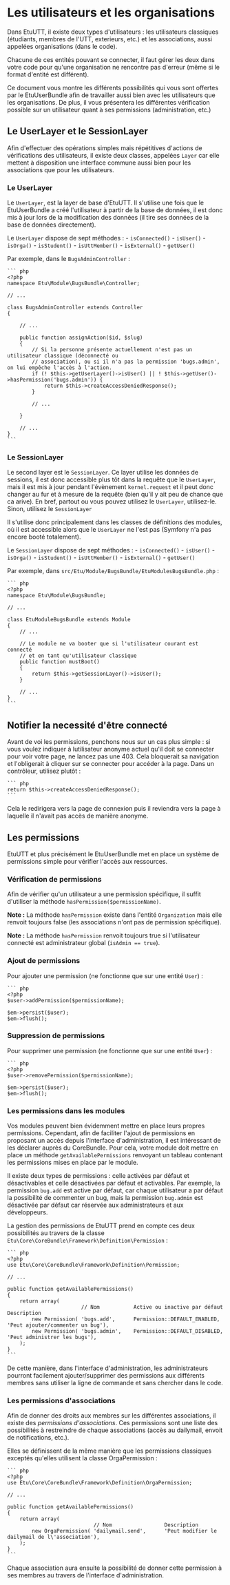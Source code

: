 
Les utilisateurs et les organisations
=====================================

Dans EtuUTT, il existe deux types d'utilisateurs : les utilisateurs classiques
(étudiants, membres de l'UTT, exterieurs, etc.) et les associations, aussi
appelées organisations (dans le code).

Chacune de ces entités pouvant se connecter, il faut gérer les deux dans votre
code pour qu'une organisation ne rencontre pas d'erreur (même si le format d'entité
est différent).

Ce document vous montre les différents possibilités qui vous sont offertes par le
EtuUserBundle afin de travailler aussi bien avec les utilisateurs que les organisations.
De plus, il vous présentera les différentes vérification possible sur un utilisateur
quant à ses permissions (administration, etc.)

Le UserLayer et le SessionLayer
-------------------------------

Afin d'effectuer des opérations simples mais répétitives d'actions de vérifications
des utilisateurs, il existe deux classes, appelées `Layer` car elle mettent à
disposition une interface commune aussi bien pour les associations que pour les
utilisateurs.


### Le UserLayer

Le `UserLayer`, est la layer de base d'EtuUTT. Il s'utilise une fois que le EtuUserBundle a créé l'utilisateur à partir
de la base de données, il est donc mis à jour lors de la modification des données (il tire ses données de la base de
données directement).

Le `UserLayer` dispose de sept méthodes :
	- `isConnected()`
	- `isUser()`
	- `isOrga()`
	- `isStudent()`
	- `isUttMember()`
	- `isExternal()`
	- `getUser()`

Par exemple, dans le `BugsAdminController` :

	``` php
	<?php
	namespace Etu\Module\BugsBundle\Controller;

	// ...

	class BugsAdminController extends Controller
	{

		// ...

		public function assignAction($id, $slug)
		{
			// Si la personne présente actuellement n'est pas un utilisateur classique (déconnecté ou
			// association), ou si il n'a pas la permission 'bugs.admin', on lui empêche l'accès à l'action.
			if (! $this->getUserLayer()->isUser() || ! $this->getUser()->hasPermission('bugs.admin')) {
				return $this->createAccessDeniedResponse();
			}

			// ...

		}

		// ...
	}
	```


### Le SessionLayer

Le second layer est le `SessionLayer`. Ce layer utilise les données de sessions, il est donc accessible plus tôt
dans la requête que le `UserLayer`, mais il est mis à jour pendant l'évènement `kernel.request` et il peut donc
changer au fur et à mesure de la requête (bien qu'il y ait peu de chance que ca arive). En bref, partout ou vous pouvez
utilisez le `UserLayer`, utilisez-le. Sinon, utilisez le `SessionLayer`

Il s'utilise donc principalement dans les classes de définitions des modules, où il est accessible alors que le
`UserLayer` ne l'est pas (Symfony n'a pas encore booté totalement).

Le `SessionLayer` dispose de sept méthodes :
	- `isConnected()`
	- `isUser()`
	- `isOrga()`
	- `isStudent()`
	- `isUttMember()`
	- `isExternal()`
	- `getUser()`

Par exemple, dans `src/Etu/Module/BugsBundle/EtuModulesBugsBundle.php` :

	``` php
	<?php
	namespace Etu\Module\BugsBundle;

	// ...

	class EtuModuleBugsBundle extends Module
    {
		// ...

		// Le module ne va booter que si l'utilisateur courant est connecté
		// et en tant qu'utilisateur classique
    	public function mustBoot()
    	{
    		return $this->getSessionLayer()->isUser();
    	}

		// ...
    }
	```


Notifier la necessité d'être connecté
-------------------------------------

Avant de voi les permissions, penchons nous sur un cas plus simple : si vous voulez indiquer à lutilisateur anonyme
actuel qu'il doit se connecter pour voir votre page, ne lancez pas une 403. Cela bloquerait sa navigation et
l'obligerait à cliquer sur se connecter pour accéder à la page. Dans un contrôleur, utilisez plutôt :

    ``` php
    return $this->createAccessDeniedResponse();
    ```

Cela le redirigera vers la page de connexion puis il reviendra vers la page à laquelle il n'avait pas accès de
manière anonyme.


Les permissions
---------------

EtuUTT et plus précisément le EtuUserBundle met en place un système de permissions simple
pour vérifier l'accès aux ressources.

### Vérification de permissions

Afin de vérifier qu'un utilisateur a une permission spécifique, il suffit d'utiliser la méthode
`hasPermission($permissionName)`.

**Note :** La méthode `hasPermission` existe dans l'entité `Organization` mais elle renvoit
toujours false (les associations n'ont pas de permission spécifique).

**Note :** La méthode `hasPermission` renvoit toujours true si l'utilisateur connecté est
administrateur global (`isAdmin == true`).

### Ajout de permissions

Pour ajouter une permission (ne fonctionne que sur une entité `User`) :

	``` php
	<?php
	$user->addPermission($permissionName);

	$em->persist($user);
	$em->flush();

### Suppression de permissions

Pour supprimer une permission (ne fonctionne que sur une entité `User`) :

	``` php
	<?php
	$user->removePermission($permissionName);

	$em->persist($user);
	$em->flush();

### Les permissions dans les modules

Vos modules peuvent bien évidemment mettre en place leurs propres permissions.
Cependant, afin de faciliter l'ajout de permissions en proposant un accès depuis
l'interface d'administration, il est intéressant de les déclarer auprès du
CoreBundle. Pour cela, votre module doit mettre en place un méthode
`getAvailablePermissions` renvoyant un tableau contenant les permissions
mises en place par le module.

Il existe deux types de permissions : celle activées par défaut et désactivables et
celle désactivées par défaut et activables. Par exemple, la permission `bug.add` est
active par défaut, car chaque utilisateur a par défaut la possibilité de commenter
un bug, mais la permission `bug.admin` est désactivée par défaut car réservée aux
administrateurs et aux développeurs.

La gestion des permissions de EtuUTT prend en compte ces deux possibilités au travers
de la classe `Etu\Core\CoreBundle\Framework\Definition\Permission` :

	``` php
	<?php
	use Etu\Core\CoreBundle\Framework\Definition\Permission;

	// ...

	public function getAvailablePermissions()
	{
		return array(
							// Nom           Active ou inactive par défaut       Description
			new Permission( 'bugs.add',      Permission::DEFAULT_ENABLED,        'Peut ajouter/commenter un bug'),
			new Permission( 'bugs.admin',    Permission::DEFAULT_DISABLED,       'Peut administrer les bugs'),
		);
	}
	```

De cette manière, dans l'interface d'administration, les administrateurs pourront
facilement ajouter/supprimer des permissions aux différents membres sans utiliser
la ligne de commande et sans chercher dans le code.

### Les permissions d'associations

Afin de donner des droits aux membres sur les différentes associations, il existe
des *permissions d'associations*. Ces permissions sont une liste des possibilités
à restreindre de chaque associations (accès au dailymail, envoit de notifications,
etc.).

Elles se définissent de la même manière que les permissions classiques exceptés
qu'elles utilisent la classe OrgaPermission :

	``` php
	<?php
	use Etu\Core\CoreBundle\Framework\Definition\OrgaPermission;

	// ...

	public function getAvailablePermissions()
	{
		return array(
							    // Nom                 Description
			new OrgaPermission( 'dailymail.send',      'Peut modifier le dailymail de l\'association'),
		);
	}
	```

Chaque association aura ensuite la possibilité de donner cette permission à ses
membres au travers de l'interface d'administration.
